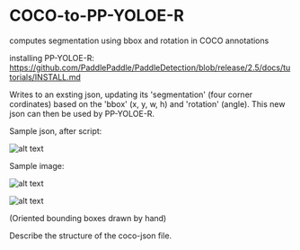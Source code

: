 # COCO-to-PP-YOLOE-R
computes segmentation using bbox and rotation in COCO annotations

installing PP-YOLOE-R:
https://github.com/PaddlePaddle/PaddleDetection/blob/release/2.5/docs/tutorials/INSTALL.md


Writes to an exsting json, updating its 'segmentation' (four corner cordinates) based on the 'bbox' (x, y, w, h) and 'rotation' (angle). This new json can then be used by PP-YOLOE-R.

Sample json, after script:


![alt text](https://github.com/FishStalkers/COCO-to-PP-YOLOE-R/blob/main/Images/samplefile.PNG)

Sample image:

![alt text](https://github.com/FishStalkers/COCO-to-PP-YOLOE-R/blob/main/Images/Image12.PNG)

![alt text](https://github.com/FishStalkers/COCO-to-PP-YOLOE-R/blob/main/Images/ImageEx.png)

(Oriented bounding boxes drawn by hand)

Describe the structure of the coco-json file. 
